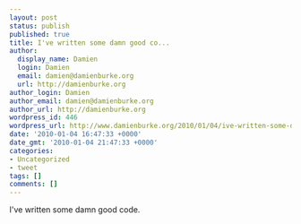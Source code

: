 ```yaml
---
layout: post
status: publish
published: true
title: I've written some damn good co...
author:
  display_name: Damien
  login: Damien
  email: damien@damienburke.org
  url: http://damienburke.org
author_login: Damien
author_email: damien@damienburke.org
author_url: http://damienburke.org
wordpress_id: 446
wordpress_url: http://www.damienburke.org/2010/01/04/ive-written-some-damn-good-co/
date: '2010-01-04 16:47:33 +0000'
date_gmt: '2010-01-04 21:47:33 +0000'
categories:
- Uncategorized
- tweet
tags: []
comments: []
---
```

<p>I've written some damn good code.</p>
